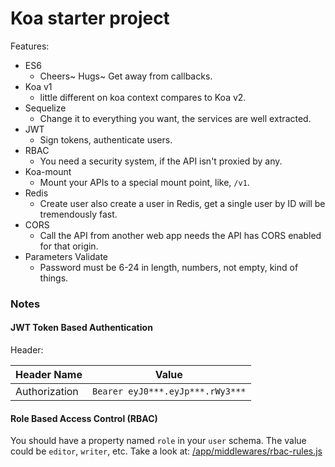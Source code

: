 # Koa starter project

Features:

- ES6
  - Cheers~ Hugs~ Get away from callbacks.
- Koa v1
  - little different on koa context compares to Koa v2.
- Sequelize
  - Change it to everything you want, the services are well extracted.
- JWT
  - Sign tokens, authenticate users.
- RBAC
  - You need a security system, if the API isn't proxied by any.
- Koa-mount
  - Mount your APIs to a special mount point, like, `/v1`.
- Redis
  - Create user also create a user in Redis, 
      get a single user by ID will be tremendously fast.
- CORS
  - Call the API from another web app needs the API has CORS enabled for that origin.
- Parameters Validate
  - Password must be 6-24 in length, numbers, not empty, kind of things.

### Notes

#### JWT Token Based Authentication

Header:

Header Name   | Value
------------- | ------------------------------
Authorization | `Bearer eyJ0***.eyJp***.rWy3***`

#### Role Based Access Control (RBAC)

You should have a property named `role` in your `user` schema. The value could be `editor`, `writer`, etc. Take a look at: [/app/middlewares/rbac-rules.js](https://github.com/rankun203/koa-starter/blob/master/app/middlewares/rbac-rules.js)
